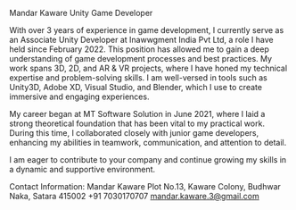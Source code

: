 Mandar Kaware
Unity Game Developer

With over 3 years of experience in game development, I currently serve as an Associate Unity Developer at Inawwgment India Pvt Ltd, a role I have held since February 2022. This position has allowed me to gain a deep understanding of game development processes and best practices. My work spans 3D, 2D, and AR & VR projects, where I have honed my technical expertise and problem-solving skills. I am well-versed in tools such as Unity3D, Adobe XD, Visual Studio, and Blender, which I use to create immersive and engaging experiences.

My career began at MT Software Solution in June 2021, where I laid a strong theoretical foundation that has been vital to my practical work. During this time, I collaborated closely with junior game developers, enhancing my abilities in teamwork, communication, and attention to detail.

I am eager to contribute to your company and continue growing my skills in a dynamic and supportive environment.

Contact Information:
Mandar Kaware
Plot No.13, Kaware Colony, Budhwar Naka,
Satara 415002
+91 7030170707
mandar.kaware.3@gmail.com
